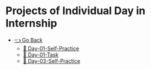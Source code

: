 # Projects of Individual Day in Internship

-   [👈 Go Back ](./../Readme.md)
    -   [📁 Day-01-Self-Practice](./Day-01-Self-Practice/README.md)
    -   [📁 Day-01-Task](./Day-01-Task/README.md)
    -   [📁 Day-03-Self-Practice](./Day-03-Self-Practice/README.md)
